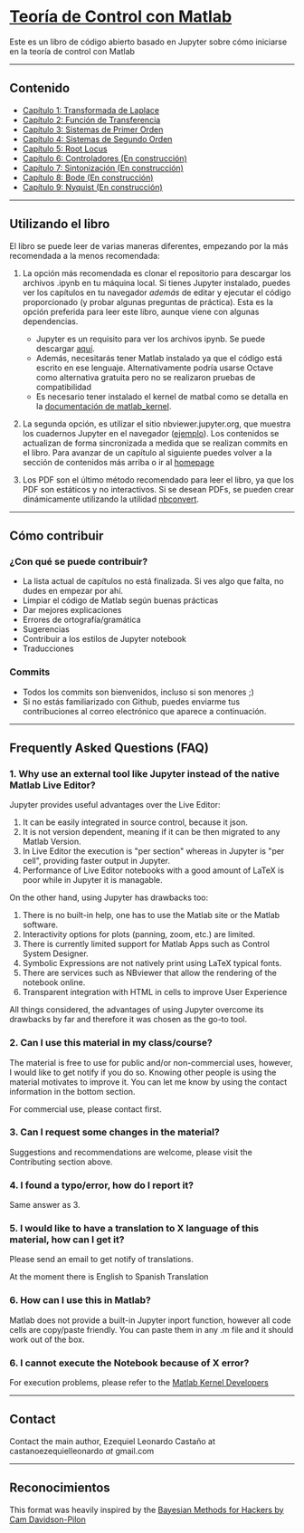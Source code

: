 # [Teoría de Control con Matlab](https://elc.github.io/control)
Este es un libro de código abierto basado en Jupyter sobre cómo iniciarse en la teoría de control con Matlab

---
## Contenido

* [Capítulo 1: Transformada de Laplace](https://elc.github.io/link/control_01)
* [Capítulo 2: Función de Transferencia](https://elc.github.io/link/control_02)
* [Capítulo 3: Sistemas de Primer Orden](https://elc.github.io/link/control_03)
* [Capítulo 4: Sistemas de Segundo Orden](https://elc.github.io/link/control_04)
* [Capítulo 5: Root Locus](https://elc.github.io/link/control_05)
* [Capítulo 6: Controladores (En construcción)]()
* [Capítulo 7: Sintonización (En construcción)]()
* [Capítulo 8: Bode (En construcción)]()
* [Capítulo 9: Nyquist (En construcción)]()


---
## Utilizando el libro

El libro se puede leer de varias maneras diferentes, empezando por la más recomendada a la menos recomendada: 

1. La opción más recomendada es clonar el repositorio para descargar los archivos .ipynb en tu máquina local. Si tienes Jupyter instalado, puedes ver los capítulos en tu navegador *además* de editar y ejecutar el código proporcionado (y probar algunas preguntas de práctica). Esta es la opción preferida para leer este libro, aunque viene con algunas dependencias. 
    - Jupyter es un requisito para ver los archivos ipynb. Se puede descargar [aquí](http://jupyter.org/).
    - Además, necesitarás tener Matlab instalado ya que el código está escrito en ese lenguaje. Alternativamente podría usarse Octave como alternativa gratuita pero no se realizaron pruebas de compatibilidad
    - Es necesario tener instalado el kernel de matbal como se detalla en la [documentación de matlab_kernel](https://github.com/Calysto/matlab_kernel).

2. La segunda opción, es utilizar el sitio nbviewer.jupyter.org, que muestra los cuadernos Jupyter en el navegador ([ejemplo](https://elc.github.io/link/control_01)). Los contenidos se actualizan de forma sincronizada a medida que se realizan commits en el libro. Para avanzar de un capítulo al siguiente puedes volver a la sección de contenidos más arriba o ir al [homepage](https://elc.github.io/control)
 
3. Los PDF son el último método recomendado para leer el libro, ya que los PDF son estáticos y no interactivos. Si se desean PDFs, se pueden crear dinámicamente utilizando la utilidad [nbconvert](https://github.com/jupyter/nbconvert).

---
## Cómo contribuir

### ¿Con qué se puede contribuir?

- La lista actual de capítulos no está finalizada. Si ves algo que falta, no dudes en empezar por ahí. 
- Limpiar el código de Matlab según buenas prácticas
- Dar mejores explicaciones
- Errores de ortografía/gramática
- Sugerencias
- Contribuir a los estilos de Jupyter notebook
- Traducciones

### Commits

- Todos los commits son bienvenidos, incluso si son menores ;)
- Si no estás familiarizado con Github, puedes enviarme tus contribuciones al correo electrónico que aparece a continuación.


---
## Frequently Asked Questions (FAQ)

### 1. Why use an external tool like Jupyter instead of the native Matlab Live Editor?

Jupyter provides useful advantages over the Live Editor:
1. It can be easily integrated in source control, because it json.
1. It is not version dependent, meaning if it can be then migrated to any Matlab Version.
1. In Live Editor the execution is "per section" whereas in Jupyter is "per cell", providing faster output in Jupyter.
1. Performance of Live Editor notebooks with a good amount of LaTeX is poor while in Jupyter it is managable.

On the other hand, using Jupyter has drawbacks too:
1. There is no built-in help, one has to use the Matlab site or the Matlab software.
1. Interactivity options for plots (panning, zoom, etc.) are limited.
1. There is currently limited support for Matlab Apps such as Control System Designer.
1. Symbolic Expressions are not natively print using LaTeX typical fonts.
1. There are services such as NBviewer that allow the rendering of the notebook online.
1. Transparent integration with HTML in cells to improve User Experience

All things considered, the advantages of using Jupyter overcome its drawbacks by far and therefore it was chosen as the go-to tool.

### 2. Can I use this material in my class/course?

The material is free to use for public and/or non-commercial uses, however, I would like to get notify if you do so. Knowing other people is using the material motivates to improve it. You can let me know by using the contact information in the bottom section.

For commercial use, please contact first.

### 3. Can I request some changes in the material?

Suggestions and recommendations are welcome, please visit the Contributing section above.

### 4. I found a typo/error, how do I report it?

Same answer as 3.

### 5. I would like to have a translation to X language of this material, how can I get it?

Please send an email to get notify of translations. 

At the moment there is English to Spanish Translation

### 6. How can I use this in Matlab?

Matlab does not provide a built-in Jupyter inport function, however all code cells are copy/paste friendly. You can paste them in any .m file and it should work out of the box.

### 6. I cannot execute the Notebook because of X error?

For execution problems, please refer to the [Matlab Kernel Developers](https://github.com/Calysto/matlab_kernel)

---
## Contact
Contact the main author, Ezequiel Leonardo Castaño at castanoezequielleonardo *at* gmail.com

---
## Reconocimientos

This format was heavily inspired by the [Bayesian Methods for Hackers by Cam Davidson-Pilon](http://camdavidsonpilon.github.io/Probabilistic-Programming-and-Bayesian-Methods-for-Hackers/)
